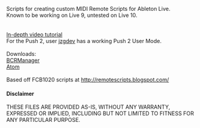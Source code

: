 Scripts for creating custom MIDI Remote Scripts for Ableton Live.<br>
Known to be working on Live 9, untested on Live 10.<br>
<br>
<br>
<a href="https://youtu.be/IgKwcCJsoz4">In-depth video tutorial</a><br>
For the Push 2, user <a href="https://github.com/jzgdev/Push2UserModeScript">jzgdev</a> has a working Push 2 User Mode.<br>
<br>
Downloads:<br>
<a href="http://mountainutilities.eu/bcmanager">BCRManager</a><br>
<a href="https://atom.io">Atom</a><br>
<br>
Based off FCB1020 scripts at <a href="http://remotescripts.blogspot.com">http://remotescripts.blogspot.com/</a><br>

<H4>Disclaimer</H4>
THESE FILES ARE PROVIDED AS-IS, WITHOUT ANY WARRANTY, EXPRESSED OR IMPLIED, INCLUDING BUT NOT LIMITED TO FITNESS FOR ANY PARTICULAR PURPOSE.
